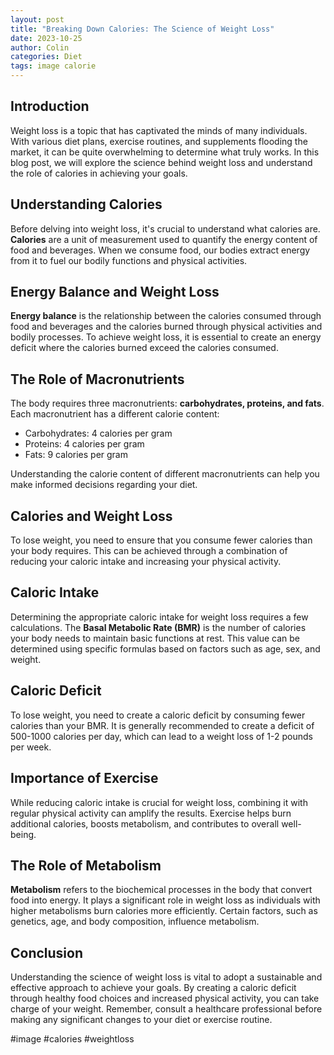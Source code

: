 ```yaml
---
layout: post
title: "Breaking Down Calories: The Science of Weight Loss"
date: 2023-10-25
author: Colin
categories: Diet
tags: image calorie
---
```


## Introduction

Weight loss is a topic that has captivated the minds of many individuals. With various diet plans, exercise routines, and supplements flooding the market, it can be quite overwhelming to determine what truly works. In this blog post, we will explore the science behind weight loss and understand the role of calories in achieving your goals.

## Understanding Calories

Before delving into weight loss, it's crucial to understand what calories are. **Calories** are a unit of measurement used to quantify the energy content of food and beverages. When we consume food, our bodies extract energy from it to fuel our bodily functions and physical activities.

## Energy Balance and Weight Loss

**Energy balance** is the relationship between the calories consumed through food and beverages and the calories burned through physical activities and bodily processes. To achieve weight loss, it is essential to create an energy deficit where the calories burned exceed the calories consumed.

## The Role of Macronutrients

The body requires three macronutrients: **carbohydrates, proteins, and fats**. Each macronutrient has a different calorie content:

- Carbohydrates: 4 calories per gram
- Proteins: 4 calories per gram
- Fats: 9 calories per gram

Understanding the calorie content of different macronutrients can help you make informed decisions regarding your diet.

## Calories and Weight Loss

To lose weight, you need to ensure that you consume fewer calories than your body requires. This can be achieved through a combination of reducing your caloric intake and increasing your physical activity.

## Caloric Intake

Determining the appropriate caloric intake for weight loss requires a few calculations. The **Basal Metabolic Rate (BMR)** is the number of calories your body needs to maintain basic functions at rest. This value can be determined using specific formulas based on factors such as age, sex, and weight.

## Caloric Deficit

To lose weight, you need to create a caloric deficit by consuming fewer calories than your BMR. It is generally recommended to create a deficit of 500-1000 calories per day, which can lead to a weight loss of 1-2 pounds per week.

## Importance of Exercise

While reducing caloric intake is crucial for weight loss, combining it with regular physical activity can amplify the results. Exercise helps burn additional calories, boosts metabolism, and contributes to overall well-being.

## The Role of Metabolism

**Metabolism** refers to the biochemical processes in the body that convert food into energy. It plays a significant role in weight loss as individuals with higher metabolisms burn calories more efficiently. Certain factors, such as genetics, age, and body composition, influence metabolism.

## Conclusion

Understanding the science of weight loss is vital to adopt a sustainable and effective approach to achieve your goals. By creating a caloric deficit through healthy food choices and increased physical activity, you can take charge of your weight. Remember, consult a healthcare professional before making any significant changes to your diet or exercise routine.

#image #calories #weightloss